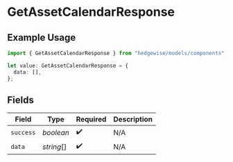 # GetAssetCalendarResponse

## Example Usage

```typescript
import { GetAssetCalendarResponse } from "hedgewise/models/components";

let value: GetAssetCalendarResponse = {
  data: [],
};
```

## Fields

| Field              | Type               | Required           | Description        |
| ------------------ | ------------------ | ------------------ | ------------------ |
| `success`          | *boolean*          | :heavy_check_mark: | N/A                |
| `data`             | *string*[]         | :heavy_check_mark: | N/A                |